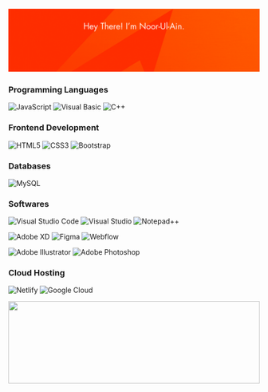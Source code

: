 [![](readme.gif)](readme.gif)

### Programming Languages

![JavaScript](https://img.shields.io/badge/-JavaScript-E34F26?style=flat-square&logo=JavaScript&logoColor=white)
![Visual Basic](https://img.shields.io/badge/-Visual%20Basic-E34F26?style=flat-square&logo=VisualBasic&logoColor=white)
![C++](https://img.shields.io/badge/-C++-E34F26?style=flat-square&logo=c%2b%2b&logoColor=white)

### Frontend Development

![HTML5](https://img.shields.io/badge/-HTML%205-E34F26?style=flat-square&logo=html5&logoColor=white)
![CSS3](https://img.shields.io/badge/-CSS%203-E34F26?style=flat-square&logo=css3)
![Bootstrap](https://img.shields.io/badge/-Bootstrap-E34F26?style=flat-square&logo=bootstrap&logoColor=white)

### Databases

![MySQL](https://img.shields.io/badge/-My%20SQL-E34F26?style=flat-square&logo=mysql&logoColor=white)

### Softwares

![Visual Studio Code](https://img.shields.io/badge/-Visual%20Studio%20Code-E34F26?style=flat-square&logo=visualstudiocode&logoColor=white)
![Visual Studio](https://img.shields.io/badge/-Visual%20Studio-E34F26?style=flat-square&logo=visualstudio&logoColor=white)
![Notepad++](https://img.shields.io/badge/-Notepad+-E34F26?style=flat-square&logo=notepadplusplus&logoColor=white)

![Adobe XD](https://img.shields.io/badge/-Adobe%20XD-E34F26?style=flat-square&logo=adobexd&logoColor=white)
![Figma](https://img.shields.io/badge/-Figma-E34F26?style=flat-square&logo=figma&logoColor=white)
![Webflow](https://img.shields.io/badge/-Webflow-E34F26?style=flat-square&logo=webflow&logoColor=white)

![Adobe Illustrator](https://img.shields.io/badge/-Adobe%20Illustrator-E34F26?style=flat-square&logo=adobeillustrator&logoColor=white)
![Adobe Photoshop](https://img.shields.io/badge/-Adobe%20Photoshop-E34F26?style=flat-square&logo=adobephotoshop&logoColor=white)

### Cloud Hosting

![Netlify](https://img.shields.io/badge/Netlify-E34F26?style=flat-square&logo=netlify&logoColor=white)
![Google Cloud](https://img.shields.io/badge/Google_Cloud-E34F26?style=flat-square&logo=google-cloud&logoColor=white)

<img
  align="left"
  height="165"
  width="100%"
  src="https://github-readme-stats.vercel.app/api?username=noorulain-0&count_private=true&show_icons=true&custom_title=GitHub%20Status&hide=issues&title_color=E34F26&icon_color=FFFFFF&bg_color=ffffff00&text_color=E34F26&hide_border=true"
/>

